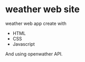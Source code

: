 # weather web site

weather web app create with

- HTML
- CSS
- Javascript

And using openwather API.
